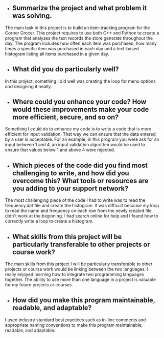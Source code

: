 - ## Summarize the project and what problem it was solving.

The main task in this project is to build an item-tracking program for the Corner Grocer. This project requires to use both C++ and Python to create a program that analyzes the text records the store generate throughout the day. The program includes how often each item was purchased, how many times a specific item was purchased in each day and a text-based histogram listing all items purchased in a given day. 

- ## What did you do particularly well?

In this project, something I did well was creating the loop for menu options and designing it neatly. 

- ## Where could you enhance your code? How would these improvements make your code more efficient, secure, and so on?

Something I could do to enhance my code is to write a code that is more efficient for input validation. That way we can ensure that the data entered by a user is acceptable.  For an example, in this program you were ask for an input between 1 and 4, an input validation algorithm would be used to ensure that values below 1 and above 4 were rejected.

- ## Which pieces of the code did you find most challenging to write, and how did you overcome this? What tools or resources are you adding to your support network?

The most challenging piece of the code I had to write was to read the frequency.dat file and create the histogram. It was difficult because my loop to read the name and frequency on each row from the newly created file didn't work at the beginning. I had search online for help and I found how to correctly write a loop to create a histogram.

- ## What skills from this project will be particularly transferable to other projects or course work?

The main skills from this project I will be particularly transferable to other projects or course work would be linking between the two languages. I really enjoyed learning how to integrate two programming languages together. The ability to use more than one language in a project is valuable for my future projects or courses. 

- ## How did you make this program maintainable, readable, and adaptable?

I used industry standard best practices such as in-line comments and appropriate naming conventions to make this program maintainable, readable, and adaptable.
